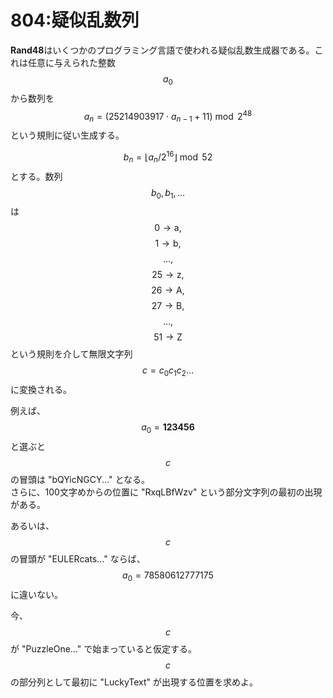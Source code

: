 # 804:疑似乱数列

**Rand48**はいくつかのプログラミング言語で使われる疑似乱数生成器である。これは任意に与えられた整数$$a_0$$から数列を $$a_n = ( 25214903917 \cdot a_{n-1} + 11 ) \bmod 2^{48}$$という規則に従い生成する。

$$b_n = \lfloor a_n / 2^{16} \rfloor \bmod 52$$とする。数列 $$b_0, b_1, \dots$$ は$$0 \to \textrm{a},$$$$1 \to \textrm{b},$$$$\dots,$$$$25 \to \textrm{z},$$$$26 \to \textrm{A},$$$$27 \to \textrm{B},$$$$\dots,$$$$51 \to \textrm{Z}$$という規則を介して​無限文字列 $$c=c_0c_1c_2\dots$$ に変換される。

例えば、$$a_0 = \textbf{123456}$$と選ぶと $$c$$ の冒頭は "bQYicNGCY..." となる。\
さらに、100文字めからの位置に "RxqLBfWzv" という部分文字列の最初の出現がある。

あるいは、$$c$$ の冒頭が "EULERcats..." ならば、$$a_0 = 78580612777175$$ に違いない。

今、$$c$$ が "PuzzleOne..." で始まっていると仮定する。\
$$c$$ の部分列として最初に "LuckyText" が出現する位置を求めよ。
